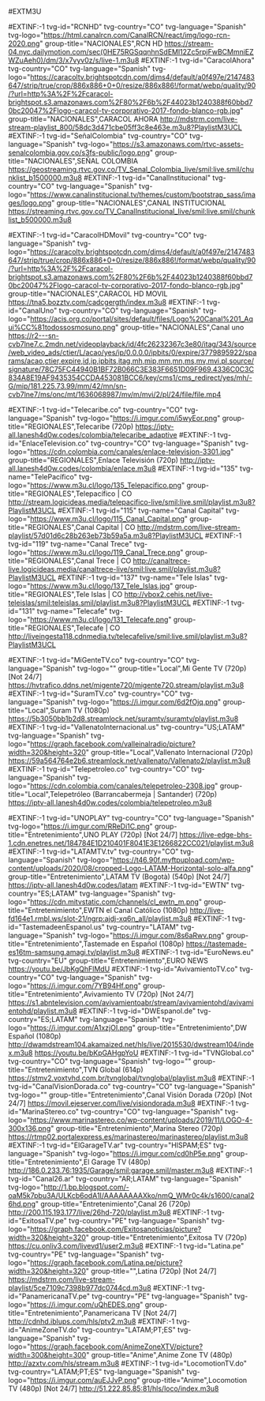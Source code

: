 

#EXTM3U

#EXTINF:-1 tvg-id="RCNHD" tvg-country="CO" tvg-language="Spanish" tvg-logo="https://html.canalrcn.com/CanalRCN/react/img/logo-rcn-2020.png" group-title="NACIONALES",RCN HD
https://stream-04.nyc.dailymotion.com/sec(0HE75RGSqqnhnSdEMl12Zc5rpjFwBCMmniEZWZuAeh0)/dm/3/x7vyv0z/s/live-1.m3u8
#EXTINF:-1 tvg-id="CaracolAhora" tvg-country="CO" tvg-language="Spanish" tvg-logo="https://caracoltv.brightspotcdn.com/dims4/default/a0f497e/2147483647/strip/true/crop/886x886+0+0/resize/886x886!/format/webp/quality/90/?url=http%3A%2F%2Fcaracol-brightspot.s3.amazonaws.com%2F80%2F6b%2F44023b1240388f60bbd70bc20047%2Flogo-caracol-tv-corporativo-2017-fondo-blanco-rgb.jpg" group-title="NACIONALES",CARACOL AHORA
http://mdstrm.com/live-stream-playlist_800/58dc3d471cbe05ff3c8e463e.m3u8?PlaylistM3UCL
#EXTINF:-1 tvg-id="SeñalColombia" tvg-country="CO" tvg-language="Spanish" tvg-logo="https://s3.amazonaws.com/rtvc-assets-senalcolombia.gov.co/s3fs-public/logo.png" group-title="NACIONALES",SEÑAL COLOMBIA
https://geostreaming.rtvc.gov.co/TV_Senal_Colombia_live/smil:live.smil/chunklist_b1500000.m3u8
#EXTINF:-1 tvg-id="CanalInstitucional" tvg-country="CO" tvg-language="Spanish" tvg-logo="https://www.canalinstitucional.tv/themes/custom/bootstrap_sass/images/logo.png" group-title="NACIONALES",CANAL INSTITUCIONAL
https://streaming.rtvc.gov.co/TV_CanalInstitucional_live/smil:live.smil/chunklist_b500000.m3u8

#EXTINF:-1 tvg-id="CaracolHDMovil" tvg-country="CO" tvg-language="Spanish" tvg-logo="https://caracoltv.brightspotcdn.com/dims4/default/a0f497e/2147483647/strip/true/crop/886x886+0+0/resize/886x886!/format/webp/quality/90/?url=http%3A%2F%2Fcaracol-brightspot.s3.amazonaws.com%2F80%2F6b%2F44023b1240388f60bbd70bc20047%2Flogo-caracol-tv-corporativo-2017-fondo-blanco-rgb.jpg" group-title="NACIONALES",CARACOL HD MOVIL
https://tna5.bozztv.com/cadcgergth/index.m3u8
#EXTINF:-1 tvg-id="CanalUno" tvg-country="CO" tvg-language="Spanish" tvg-logo="https://acis.org.co/portal/sites/default/files/Logo%20Canal%201_Aqui%CC%81todossosmosuno.png" group-title="NACIONALES",Canal uno
https://r2---sn-cvb7lne7.c.2mdn.net/videoplayback/id/4fc26232367c3e80/itag/343/source/web_video_ads/ctier/L/acao/yes/ip/0.0.0.0/ipbits/0/expire/3779895922/sparams/acao,ctier,expire,id,ip,ipbits,itag,mh,mip,mm,mn,ms,mv,mvi,pl,source/signature/78C75FC44940B1BF72B066C3E383F6651D09F969.4336C0C3C834A8E19AF9435354CCDA453081BCC6/key/cms1/cms_redirect/yes/mh/-G/mip/181.225.73.99/mm/42/mn/sn-cvb7lne7/ms/onc/mt/1636068987/mv/m/mvi/2/pl/24/file/file.mp4




#EXTINF:-1 tvg-id="Telecaribe.co" tvg-country="CO" tvg-language="Spanish" tvg-logo="https://i.imgur.com/i5wyEor.png" group-title="REGIONALES",Telecaribe (720p)
https://iptv-all.lanesh4d0w.codes/colombia/telecaribe_adaptive
#EXTINF:-1 tvg-id="EnlaceTelevision.co" tvg-country="CO" tvg-language="Spanish" tvg-logo="https://cdn.colombia.com/canales/enlace-television-3301.jpg" group-title="REGIONALES",Enlace Televisión (720p)
http://iptv-all.lanesh4d0w.codes/colombia/enlace.m3u8
#EXTINF:-1 tvg-id="135" tvg-name="TelePacífico" tvg-logo="https://www.m3u.cl/logo/135_Telepacifico.png" group-title="REGIONALES",Telepacífico | CO
http://stream.logicideas.media/telepacifico-live/smil:live.smil/playlist.m3u8?PlaylistM3UCL
#EXTINF:-1 tvg-id="115" tvg-name="Canal Capital" tvg-logo="https://www.m3u.cl/logo/115_Canal_Capital.png" group-title="REGIONALES",Canal Capital | CO
http://mdstrm.com/live-stream-playlist/57d01d6c28b263eb73b59a5a.m3u8?PlaylistM3UCL
#EXTINF:-1 tvg-id="119" tvg-name="Canal Trece" tvg-logo="https://www.m3u.cl/logo/119_Canal_Trece.png" group-title="REGIONALES",Canal Trece | CO
http://canaltrece-live.logicideas.media/canaltrece-live/smil:live.smil/playlist.m3u8?PlaylistM3UCL
#EXTINF:-1 tvg-id="137" tvg-name="Tele Islas" tvg-logo="https://www.m3u.cl/logo/137_Tele_Islas.jpg" group-title="REGIONALES",Tele Islas | CO
http://vbox2.cehis.net/live-teleislas/smil:teleislas.smil/playlist.m3u8?PlaylistM3UCL
#EXTINF:-1 tvg-id="131" tvg-name="Telecafe" tvg-logo="https://www.m3u.cl/logo/131_Telecafe.png" group-title="REGIONALES",Telecafe | CO
http://liveingesta118.cdnmedia.tv/telecafelive/smil:live.smil/playlist.m3u8?PlaylistM3UCL


#EXTINF:-1 tvg-id="MiGenteTV.co" tvg-country="CO" tvg-language="Spanish" tvg-logo="" group-title="Local",Mi Gente TV (720p) [Not 24/7]
https://hvtrafico.ddns.net/migente720/migente720.stream/playlist.m3u8
#EXTINF:-1 tvg-id="SuramTV.co" tvg-country="CO" tvg-language="Spanish" tvg-logo="https://i.imgur.com/6d2fOjq.png" group-title="Local",Suram TV (1080p)
https://5b3050bb1b2d8.streamlock.net/suramtv/suramtv/playlist.m3u8
#EXTINF:-1 tvg-id="VallenatoInternacional.us" tvg-country="US;LATAM" tvg-language="Spanish" tvg-logo="https://graph.facebook.com/valleinalradio/picture?width=320&height=320" group-title="Local",Vallenato Internacional (720p)
https://59a564764e2b6.streamlock.net/vallenato/Vallenato2/playlist.m3u8
#EXTINF:-1 tvg-id="Telepetroleo.co" tvg-country="CO" tvg-language="Spanish" tvg-logo="https://cdn.colombia.com/canales/telepetroleo-2308.jpg" group-title="Local",Telepetróleo (Barrancabermeja | Santander) (720p)
https://iptv-all.lanesh4d0w.codes/colombia/telepetroleo.m3u8

#EXTINF:-1 tvg-id="UNOPLAY" tvg-country="CO" tvg-language="Spanish" tvg-logo="https://i.imgur.com/RReDi1C.png" group-title="Entretenimiento",UNO PLAY (720p) [Not 24/7]
https://live-edge-bhs-1.cdn.enetres.net/184784E1D210401F8041E3E1266822CC021/playlist.m3u8
#EXTINF:-1 tvg-id="LATAMTV.tv" tvg-country="CO" tvg-language="Spanish" tvg-logo="https://t46.90f.myftpupload.com/wp-content/uploads/2020/08/cropped-Logo-LATAM-Horizontal-solo-alfa.png" group-title="Entretenimiento",LATAM TV (Bogotà) (540p) [Not 24/7]
https://iptv-all.lanesh4d0w.codes/latam
#EXTINF:-1 tvg-id="EWTN" tvg-country="ES;LATAM" tvg-language="Spanish" tvg-logo="https://cdn.mitvstatic.com/channels/cl_ewtn_m.png" group-title="Entretenimiento",EWTN el Canal Católico (1080p)
http://live-fd164e1.rmbl.ws/slot-21/ngrp:ajdj-xq6n_all/playlist.m3u8
#EXTINF:-1 tvg-id="TastemadeenEspanol.us" tvg-country="LATAM" tvg-language="Spanish" tvg-logo="https://i.imgur.com/8s6aRwv.png" group-title="Entretenimiento",Tastemade en Español (1080p)
https://tastemade-es16tm-samsung.amagi.tv/playlist.m3u8
#EXTINF:-1 tvg-id="EuroNews.eu" tvg-country="EU" group-title="Entretenimiento",EURO NEWS
https://youtu.be/JbKgQhFlMdU
#EXTINF:-1 tvg-id="AvivamientoTV.co" tvg-country="CO" tvg-language="Spanish" tvg-logo="https://i.imgur.com/7YB94Hf.png" group-title="Entretenimiento",Avivamiento TV (720p) [Not 24/7]
https://s1.abntelevision.com/avivamientoabr/stream/avivamientohd/avivamientohd/playlist.m3u8
#EXTINF:-1 tvg-id="DWEspanol.de" tvg-country="ES;LATAM" tvg-language="Spanish" tvg-logo="https://i.imgur.com/A1xzjOI.png" group-title="Entretenimiento",DW Español (1080p)
http://dwamdstream104.akamaized.net/hls/live/2015530/dwstream104/index.m3u8
https://youtu.be/bKpGAHgpYoU
#EXTINF:-1 tvg-id="TVNGlobal.co" tvg-country="CO" tvg-language="Spanish" tvg-logo="" group-title="Entretenimiento",TVN Global (614p)
https://stmv2.voxtvhd.com.br/tvnglobal/tvnglobal/playlist.m3u8
#EXTINF:-1 tvg-id="CanalVisionDorada.co" tvg-country="CO" tvg-language="Spanish" tvg-logo="" group-title="Entretenimiento",Canal Visión Dorada (720p) [Not 24/7]
https://movil.ejeserver.com/live/visiondorada.m3u8
#EXTINF:-1 tvg-id="MarinaStereo.co" tvg-country="CO" tvg-language="Spanish" tvg-logo="https://www.marinastereo.co/wp-content/uploads/2019/11/LOGO-4-300x136.png" group-title="Entretenimiento",Marina Stereo (720p)
https://rtmp02.portalexpress.es/marinastereo/marinastereo/playlist.m3u8
#EXTINF:-1 tvg-id="ElGarageTV.ar" tvg-country="HISPAM;ES" tvg-language="Spanish" tvg-logo="https://i.imgur.com/cd0hP5e.png" group-title="Entretenimiento",El Garage TV (480p)
http://186.0.233.76:1935/Garage/smil:garage.smil/master.m3u8
#EXTINF:-1 tvg-id="Canal26.ar" tvg-country="AR;LATAM" tvg-language="Spanish" tvg-logo="http://1.bp.blogspot.com/-oaM5k7pbu3A/ULKcb6odA1I/AAAAAAAAXko/nmQ_WMr0c4k/s1600/canal26hd.png" group-title="Entretenimiento",Canal 26 (720p)
http://200.115.193.177/live/26hd-720/playlist.m3u8
#EXTINF:-1 tvg-id="ExitosaTV.pe" tvg-country="PE" tvg-language="Spanish" tvg-logo="https://graph.facebook.com/Exitosanoticias/picture?width=320&height=320" group-title="Entretenimiento",Exitosa TV (720p)
https://cu.onliv3.com/livevd1/user2.m3u8
#EXTINF:-1 tvg-id="Latina.pe" tvg-country="PE" tvg-language="Spanish" tvg-logo="https://graph.facebook.com/Latina.pe/picture?width=320&height=320" group-title="",Latina (720p) [Not 24/7]
https://mdstrm.com/live-stream-playlist/5ce7109c7398b977dc0744cd.m3u8
#EXTINF:-1 tvg-id="PanamericanaTV.pe" tvg-country="PE" tvg-language="Spanish" tvg-logo="https://i.imgur.com/uQhEDES.png" group-title="Entretenimiento",Panamericana TV [Not 24/7]
http://cdnhd.iblups.com/hls/ptv2.m3u8
#EXTINF:-1 tvg-id="AnimeZoneTV.do" tvg-country="LATAM;PT;ES" tvg-language="Spanish" tvg-logo="https://graph.facebook.com/AnimeZoneXTV/picture?width=300&height=300" group-title="Anime",Anime Zone TV (480p)
http://azxtv.com/hls/stream.m3u8
#EXTINF:-1 tvg-id="LocomotionTV.do" tvg-country="LATAM;PT;ES" tvg-language="Spanish" tvg-logo="https://i.imgur.com/auEJJvP.png" group-title="Anime",Locomotion TV (480p) [Not 24/7]
http://51.222.85.85:81/hls/loco/index.m3u8
